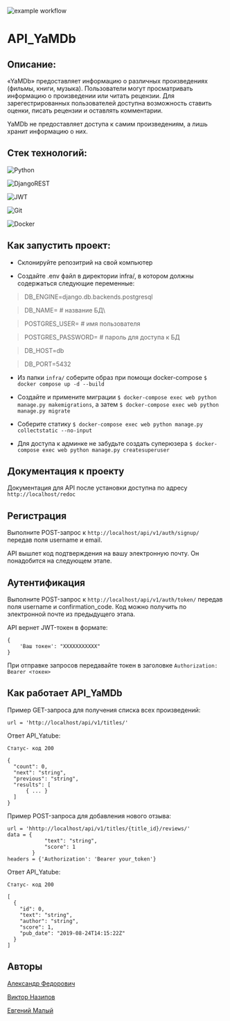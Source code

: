 ![example workflow](https://github.com/github/docs/actions/workflows/main.yml/badge.svg)
# API_YaMDb

## Описание:

«YaMDb» предоставляет информацию о различных произведениях (фильмы, книги, музыка). Пользователи могут просматривать информацию о произведении или читать рецензии. Для зарегестрированных пользователей доступна возможность ставить оценки, писать рецензии и оставлять комментарии.

YaMDb не предоставляет доступа к самим произведениям, а лишь хранит информацию о них.

## Стек технологий:
![Python](https://img.shields.io/badge/python-3670A0?style=for-the-badge&logo=python&logoColor=ffdd54)

![DjangoREST](https://img.shields.io/badge/DJANGO-REST-ff1709?style=for-the-badge&logo=django&logoColor=white&color=ff1709&labelColor=gray)

![JWT](https://img.shields.io/badge/JWT-black?style=for-the-badge&logo=JSON%20web%20tokens)

![Git](https://img.shields.io/badge/git-%23F05033.svg?style=for-the-badge&logo=git&logoColor=white)

![Docker](https://img.shields.io/badge/docker-%230db7ed.svg?style=for-the-badge&logo=docker&logoColor=white)

## Как запустить проект:

- Склонируйте репозитрий на свой компьютер

- Создайте .env файл в директории infra/, в котором должны содержаться следующие переменные:

> DB_ENGINE=django.db.backends.postgresql

> DB_NAME= # название БД\ 

> POSTGRES_USER= # имя пользователя

> POSTGRES_PASSWORD= # пароль для доступа к БД

> DB_HOST=db

> DB_PORT=5432

- Из папки `infra/` соберите образ при помощи docker-compose `$ docker compose up -d --build`

- Создайте и примените миграции `$ docker-compose exec web python manage.py makemigrations`, а затем `$ docker-compose exec web python manage.py migrate`

- Соберите статику `$ docker-compose exec web python manage.py collectstatic --no-input`

- Для доступа к админке не забудьте создать суперюзера `$ docker-compose exec web python manage.py createsuperuser`

## Документация к проекту

Документация для API после установки доступна по адресу `http://localhost/redoc`

## Регистрация

Выполните POST-запрос к `http://localhost/api/v1/auth/signup/` передав поля username и email.

API вышлет код подтверждения на вашу электронную почту.
Он понадобится на следующем этапе.

## Аутентификация

Выполните POST-запрос к `http://localhost/api/v1/auth/token/` передав поля username и confirmation_code.
Код можно получить по электронной почте из предыдущего этапа.

API вернет JWT-токен в формате:
```
{
    'Ваш токен': "ХХХХХХХХХХХ"
}
```

При отправке запроcов передавайте токен в заголовке `Authorization: Bearer <токен>`

## Как работает API_YaMDb

Пример GET-запроса для получения списка всех произведений:
```
url = 'http://localhost/api/v1/titles/'
```
Ответ API_Yatube:
```
Статус- код 200

{
  "count": 0,
  "next": "string",
  "previous": "string",
  "results": [
      { ... }
  ]
}
```
Пример POST-запроса для добавления нового отзыва:
```
url = 'hhttp://localhost/api/v1/titles/{title_id}/reviews/'
data = {
            "text": "string",
            "score": 1
        }
headers = {'Authorization': 'Bearer your_token'}
```
Ответ API_Yatube:
```
Статус- код 200

[
  {
    "id": 0,
    "text": "string",
    "author": "string",
    "score": 1,
    "pub_date": "2019-08-24T14:15:22Z"
  }
]
```

## Авторы

[Александр Федорович](https://github.com/Aleksandr140590)

[Виктор Назипов](https://github.com/VRN-lab)

[Евгений Малый](https://github.com/SidVi990)
